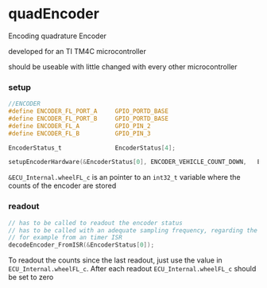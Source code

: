 # quadEncoder
Encoding quadrature Encoder

developed for an TI TM4C microcontroller

should be useable with little changed with every other microcontroller

### setup
```C
//ENCODER
#define ENCODER_FL_PORT_A     GPIO_PORTD_BASE
#define ENCODER_FL_PORT_B     GPIO_PORTD_BASE
#define ENCODER_FL_A          GPIO_PIN_2
#define ENCODER_FL_B          GPIO_PIN_3

EncoderStatus_t               EncoderStatus[4];

setupEncoderHardware(&EncoderStatus[0], ENCODER_VEHICLE_COUNT_DOWN,   ENCODER_FL_PORT_A, ENCODER_FL_PORT_B, ENCODER_FL_A, ENCODER_FL_B, &ECU_Internal.wheelFL_c);
```

```&ECU_Internal.wheelFL_c``` is an pointer to an ```int32_t``` variable where the counts of the encoder are stored


### readout
```C
// has to be called to readout the encoder status
// has to be called with an adequate sampling frequency, regarding the maximum encoder 'speed'
// for example from an timer ISR
decodeEncoder_FromISR(&EncoderStatus[0]);
```

To readout the counts since the last readout, just use the value in ```ECU_Internal.wheelFL_c```.
After each readout ```ECU_Internal.wheelFL_c``` should be set to zero
